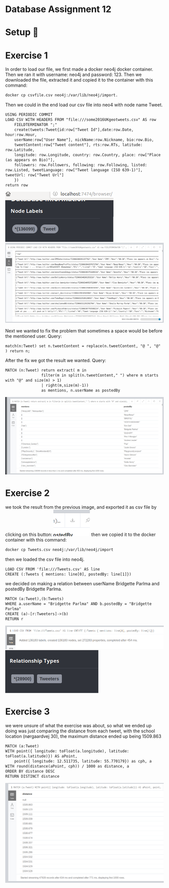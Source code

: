 <h1>Database Assignment 12 </h1>

<h1>Setup <g-emoji class="g-emoji" alias="checkered_flag" fallback-src="https://github.githubassets.com/images/icons/emoji/unicode/1f3c1.png">🏁</g-emoji> </h1>



    
<h1>Exercise 1</h1>

<p>In order to load our file, we first made a docker neo4j docker container.
Then we ran it with username: neo4j and password: 123.
Then we downloaded the file, extracted it and copied it to the container with this command:
    
```bash
docker cp csvfile.csv neo4j:/var/lib/neo4j/import.
```

Then we could in the end load our csv file into neo4 with node name Tweet. </p>

```
USING PERIODIC COMMIT
LOAD CSV WITH HEADERS FROM "file:///some2016UKgeotweets.csv" AS row 
    FIELDTERMINATOR ";"
    create(tweets:Tweet{id:row["Tweet Id"],date:row.Date, hour:row.Hour,
    userName:row["User Name"], nickName:row.Nickname, bio:row.Bio,
    tweetContent:row["Tweet content"], rts:row.RTs, latitude: row.Latitude,
    longitude: row.Longitude, country: row.Country, place: row["Place (as appears on Bio)"],
    followers: row.Followers, following: row.Following, listed: row.Listed, tweetLanguage: row["Tweet language (ISO 639-1)"], tweetUrl: row["Tweet Url"]
    })
return row
```
<img src="https://github.com/Hallur20/DatabaseAssignment12/blob/master/1.0.png"/>

<img src="https://github.com/Hallur20/DatabaseAssignment12/blob/master/1.1.png"/>

<p>Next we wanted to fix the problem that sometimes a space would be before the mentioned user. Query: </p>

```
match(n:Tweet) set n.tweetContent = replace(n.tweetContent, "@ ", "@" ) return n;
```

<p>After the fix we got the result we wanted. Query:</p>

```
MATCH (n:Tweet) return extract( m in 
                filter(m in split(n.tweetContent," ") where m starts with "@" and size(m) > 1) 
                | right(m,size(m)-1))
                as mentions, n.userName as postedBy
```
<img src="https://github.com/Hallur20/DatabaseAssignment12/blob/master/1.3.png"/>
<h1>Exercise 2</h1>
we took the result from the previous image, and exported it as csv file by clicking on this button:
<img src="https://github.com/Hallur20/DatabaseAssignment12/blob/master/2.0.png"/>
then we copied it to the docker container with this command:

```bash
docker cp Tweets.csv neo4j:/var/lib/neo4j/import
```

<p>then we loaded the csv file into neo4j.</p>

```
LOAD CSV FROM 'file:///Tweets.csv' AS line
CREATE (:Tweets { mentions: line[0], postedBy: line[1]})
```

<p>we decided on making a relation between userName Bridgette Parlma and postedBy Bridgette Parlma.</p>

```
MATCH (a:Tweet),(b:Tweets)
WHERE a.userName = "Bridgette Parlma" AND b.postedBy = "Bridgette Parlma"
CREATE (a)-[r:Tweeters]->(b)
RETURN r
```
<img src="https://github.com/Hallur20/DatabaseAssignment12/blob/master/2.1.png"/>
<img src="https://github.com/Hallur20/DatabaseAssignment12/blob/master/2.2.png"/>

<h1>Exercise 3</h1>

<p>we were unsure of what the exercise was about, so what we ended up doing was just comparing the distance from each tweet, with the school location (nørgaardvej 30), the maximum distance ended up being 1509.863</p>

```
MATCH (a:Tweet)
WITH point({ longitude: toFloat(a.longitude), latitude: toFloat(a.latitude)}) AS aPoint,
    point({ longitude: 12.511735, latitude: 55.770179}) as cph, a
WITH round(distance(aPoint, cph)) / 1000 as distance, a
ORDER BY distance DESC
RETURN DISTINCT distance
```
<img src="https://github.com/Hallur20/DatabaseAssignment12/blob/master/3.0.png"/>
